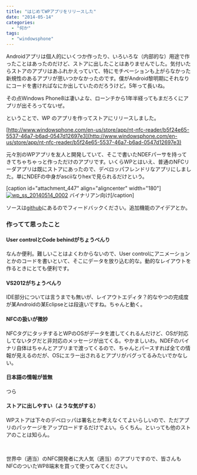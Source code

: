```yaml
---
title: "はじめてWPアプリをリリースした"
date: "2014-05-14"
categories: 
  - "何か"
tags: 
  - "windowsphone"
---
```


Androidアプリは個人的にいくつか作ったり、いろいろな（内部的な）用途で作ったことはあったのだけど、ストアに出したことはありませんでした。気付いたらストアのアプリはあふれかえっていて、特にモチベーションも上がらなかった新規性のあるアプリが思いつかなかったのです。僕がAndroid黎明期にそれなりにコードを書ければなにか出していたのだろうけど。5年って長いね。

その点Windows Phone8は凄いよな、ローンチから1年半経ってもまだろくにアプリが出そろってないぜ。

ということで、WP のアプリを作ってストアにリリースしました。

[http://www.windowsphone.com/en-us/store/app/nt-nfc-reader/b5f24e65-5537-46a7-b6ad-0547d12697e3](http://www.windowsphone.com/en-us/store/app/nt-nfc-reader/b5f24e65-5537-46a7-b6ad-0547d12697e3)

元々別のWPアプリを友人と開発していて、そこで書いたNDEFパーサを持ってきてちゃちゃっと作っただけのアプリです。いくらWPとはいえ、普通のNFCリーダアプリは既にストアにあったので、デベロッパフレンドリなアプリにしました。単にNDEFの中身がasciiなりhexで見られるだけという。

\[caption id="attachment\_447" align="aligncenter" width="180"\][![wp_ss_20140514_0002](https://blog.naotaco.com/wp-content/uploads/2014/05/wp_ss_20140514_0002-180x300.png)](https://blog.naotaco.com/wp-content/uploads/2014/05/wp_ss_20140514_0002.png) バイナリアン向け\[/caption\]

ソースは[github](https://github.com/naotaco/NT_NFC_Reader)にあるのでフィードバックください。追加機能のアイデアとか。

### 作ってて思ったこと

#### User controlとCode behindがちょうべんり

なんか便利。難しいことはよくわからないので、User controlにアニメーションとかのコードを書いといて、そこにデータを放り込む的な。動的なレイアウトを作るときにとても便利です。

#### VS2012がちょうべんり

IDE部分については言うまでも無いが、レイアウトエディタ？的なやつの完成度が某Androidの某Eclipseとは段違いですね。ちゃんと動く。

#### NFCの扱いが微妙

NFCタグにタッチするとWPのOSがデータを渡してくれるんだけど、OSが対応してないタグだと非対応のメッセージが出てくる。やかましいわ。NDEFのバイナリ自体はちゃんとアプリまで渡ってくるので、ちゃんとパースすれば全ての情報が見えるのだが、OSにエラー出されるとアプリがバグってるみたいでかなしい。

#### 日本語の情報が皆無

つら

#### ストアに出しやすい（ような気がする）

WPストアは下々のデベロッパは署名とか考えなくてよいらしいので、ただアプリのパッケージをアップロードするだけでよい。らくちん。といっても他のストアのことは知らん。

 

世界中（適当）のNFC開発者に大人気（適当）のアプリですので、皆さんもNFCのついたWP8端末を買って使ってみてください。
